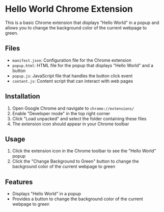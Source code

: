 # Hello World Chrome Extension

This is a basic Chrome extension that displays "Hello World" in a popup and allows you to change the background color of the current webpage to green.

## Files

- `manifest.json`: Configuration file for the Chrome extension
- `popup.html`: HTML file for the popup that displays "Hello World" and a button
- `popup.js`: JavaScript file that handles the button click event
- `content.js`: Content script that can interact with web pages

## Installation

1. Open Google Chrome and navigate to `chrome://extensions/`
2. Enable "Developer mode" in the top right corner
3. Click "Load unpacked" and select the folder containing these files
4. The extension icon should appear in your Chrome toolbar

## Usage

1. Click the extension icon in the Chrome toolbar to see the "Hello World" popup
2. Click the "Change Background to Green" button to change the background color of the current webpage to green

## Features

- Displays "Hello World" in a popup
- Provides a button to change the background color of the current webpage to green
